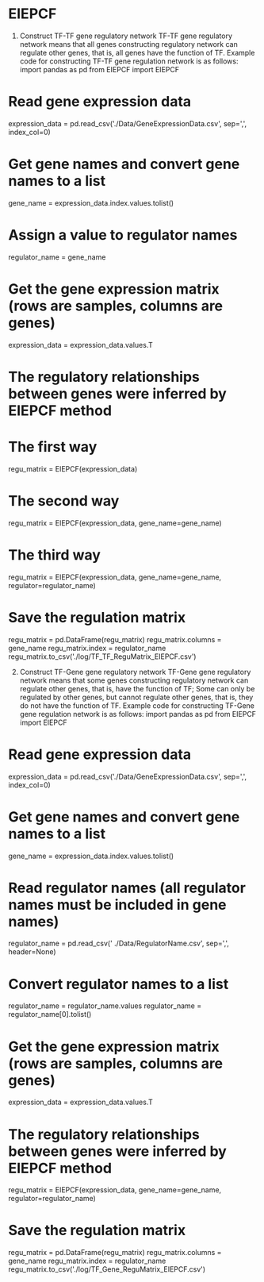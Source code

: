 # EIEPCF
1. Construct TF-TF gene regulatory network
TF-TF gene regulatory network means that all genes constructing regulatory network can regulate other genes, that is, all genes have the function of TF. Example code for constructing TF-TF gene regulation network is as follows:
import pandas as pd
from EIEPCF import EIEPCF

# Read gene expression data
expression_data = pd.read_csv('./Data/GeneExpressionData.csv', sep=',', index_col=0)
# Get gene names and convert gene names to a list
gene_name = expression_data.index.values.tolist()
# Assign a value to regulator names
regulator_name = gene_name
# Get the gene expression matrix (rows are samples, columns are genes)
expression_data = expression_data.values.T

# The regulatory relationships between genes were inferred by EIEPCF method
# The first way
regu_matrix = EIEPCF(expression_data)
# The second way
regu_matrix = EIEPCF(expression_data, gene_name=gene_name)
# The third way
regu_matrix = EIEPCF(expression_data, gene_name=gene_name, regulator=regulator_name)

# Save the regulation matrix
regu_matrix = pd.DataFrame(regu_matrix)
regu_matrix.columns = gene_name
regu_matrix.index = regulator_name
regu_matrix.to_csv('./log/TF_TF_ReguMatrix_EIEPCF.csv')

2. Construct TF-Gene gene regulatory network
TF-Gene gene regulatory network means that some genes constructing regulatory network can regulate other genes, that is, have the function of TF; Some can only be regulated by other genes, but cannot regulate other genes, that is, they do not have the function of TF. Example code for constructing TF-Gene gene regulation network is as follows:
import pandas as pd
from EIEPCF import EIEPCF

# Read gene expression data
expression_data = pd.read_csv('./Data/GeneExpressionData.csv', sep=',', index_col=0)
# Get gene names and convert gene names to a list
gene_name = expression_data.index.values.tolist()
# Read regulator names (all regulator names must be included in gene names)
regulator_name = pd.read_csv(' ./Data/RegulatorName.csv', sep=',', header=None)
# Convert regulator names to a list
regulator_name = regulator_name.values
regulator_name = regulator_name[0].tolist()
# Get the gene expression matrix (rows are samples, columns are genes)
expression_data = expression_data.values.T

# The regulatory relationships between genes were inferred by EIEPCF method
regu_matrix = EIEPCF(expression_data, gene_name=gene_name, regulator=regulator_name)

# Save the regulation matrix
regu_matrix = pd.DataFrame(regu_matrix)
regu_matrix.columns = gene_name
regu_matrix.index = regulator_name
regu_matrix.to_csv('./log/TF_Gene_ReguMatrix_EIEPCF.csv')
